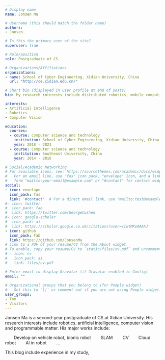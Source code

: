 ```yaml
---
# Display name
name: Jonsen Ma

# Username (this should match the folder name)
authors:
- Jonsen

# Is this the primary user of the site?
superuser: true

# Role/position
role: Postgraduate of CS

# Organizations/Affiliations
organizations:
- name: School of Cyber Engineering, Xidian University, China
  url: "http://ce.xidian.edu.cn/"

# Short bio (displayed in user profile at end of posts)
bio: My research interests include distributed robotics, mobile computing and programmable matter.

interests:
- Artificial Intelligence
- Robotics
- Computer Vision

education:
  courses:
  - course: Computer science and technology
    institution: School of Cyber Engineering, Xidian University, China
    year: 2018 - 2021
  - course: Computer science and technology
    institution: Southeast University, China
    year: 2014 - 2018

# Social/Academic Networking
# For available icons, see: https://sourcethemes.com/academic/docs/widgets/#icons
#   For an email link, use "fas" icon pack, "envelope" icon, and a link in the
#   form "mailto:your-email@example.com" or "#contact" for contact widget.
social:
- icon: envelope
  icon_pack: fas
  link: '#contact'  # For a direct email link, use "mailto:test@example.org".
#- icon: twitter
#  icon_pack: fab
#  link: https://twitter.com/GeorgeCushen
#- icon: google-scholar
#  icon_pack: ai
#  link: https://scholar.google.co.uk/citations?user=sIwtMXoAAAAJ
- icon: github
  icon_pack: fab
  link: https://github.com/JonsenMa
# Link to a PDF of your resume/CV from the About widget.
# To enable, copy your resume/CV to `static/files/cv.pdf` and uncomment the lines below.  
# - icon: cv
#   icon_pack: ai
#   link: files/cv.pdf

# Enter email to display Gravatar (if Gravatar enabled in Config)
email: ""
  
# Organizational groups that you belong to (for People widget)
#   Set this to `[]` or comment out if you are not using People widget.  
user_groups:
- Tom
- Visitors
---
```


Jonsen Ma is a second-year postgraduate of CS at Xidian University. His research interests include robotics, artificial intelligence, computer vision and programmable matter. His major works include: 

&emsp;&emsp;Develop on vehicle robot, bionic robot
&emsp;&emsp;SLAM
&emsp;&emsp;CV
&emsp;&emsp;Cloud robot
&emsp;&emsp;AI in robot
&emsp;&emsp;...

This blog include experience in my study, 
